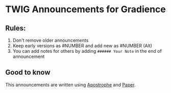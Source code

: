 # TWIG Announcements for Gradience

## Rules:

1. Don't remove older announcements
2. Keep early versions as #NUMBER and add new as #NUMBER (Alt)
3. You can add notes for others by adding `###### Your Note` in the end of announcement

## Good to know

This announcements are written using [Apostrophe](https://flathub.org/apps/details/org.gnome.gitlab.somas.Apostrophe) and [Paper](https://flathub.org/apps/details/io.posidon.Paper).